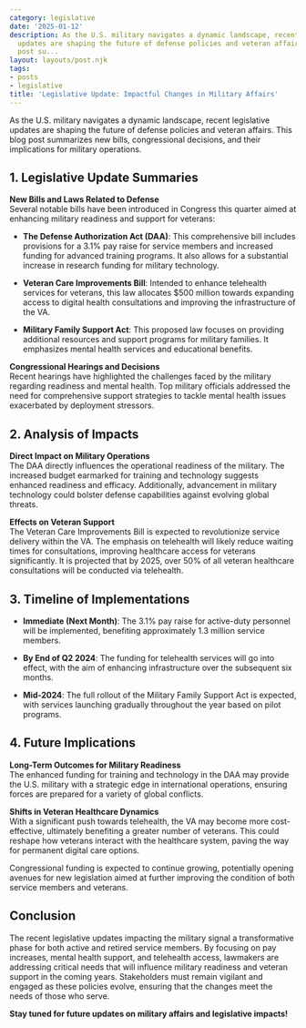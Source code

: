 ```yaml
---
category: legislative
date: '2025-01-12'
description: As the U.S. military navigates a dynamic landscape, recent legislative
  updates are shaping the future of defense policies and veteran affairs. This blog
  post su...
layout: layouts/post.njk
tags:
- posts
- legislative
title: 'Legislative Update: Impactful Changes in Military Affairs'
---
```


As the U.S. military navigates a dynamic landscape, recent legislative updates are shaping the future of defense policies and veteran affairs. This blog post summarizes new bills, congressional decisions, and their implications for military operations.

## 1. Legislative Update Summaries

**New Bills and Laws Related to Defense**  
Several notable bills have been introduced in Congress this quarter aimed at enhancing military readiness and support for veterans:

- **The Defense Authorization Act (DAA)**: This comprehensive bill includes provisions for a 3.1% pay raise for service members and increased funding for advanced training programs. It also allows for a substantial increase in research funding for military technology.

- **Veteran Care Improvements Bill**: Intended to enhance telehealth services for veterans, this law allocates $500 million towards expanding access to digital health consultations and improving the infrastructure of the VA.

- **Military Family Support Act**: This proposed law focuses on providing additional resources and support programs for military families. It emphasizes mental health services and educational benefits.

**Congressional Hearings and Decisions**  
Recent hearings have highlighted the challenges faced by the military regarding readiness and mental health. Top military officials addressed the need for comprehensive support strategies to tackle mental health issues exacerbated by deployment stressors.

## 2. Analysis of Impacts

**Direct Impact on Military Operations**  
The DAA directly influences the operational readiness of the military. The increased budget earmarked for training and technology suggests enhanced readiness and efficacy. Additionally, advancement in military technology could bolster defense capabilities against evolving global threats.

**Effects on Veteran Support**  
The Veteran Care Improvements Bill is expected to revolutionize service delivery within the VA. The emphasis on telehealth will likely reduce waiting times for consultations, improving healthcare access for veterans significantly. It is projected that by 2025, over 50% of all veteran healthcare consultations will be conducted via telehealth.

## 3. Timeline of Implementations

- **Immediate (Next Month)**: The 3.1% pay raise for active-duty personnel will be implemented, benefiting approximately 1.3 million service members.

- **By End of Q2 2024**: The funding for telehealth services will go into effect, with the aim of enhancing infrastructure over the subsequent six months.

- **Mid-2024**: The full rollout of the Military Family Support Act is expected, with services launching gradually throughout the year based on pilot programs.

## 4. Future Implications

**Long-Term Outcomes for Military Readiness**  
The enhanced funding for training and technology in the DAA may provide the U.S. military with a strategic edge in international operations, ensuring forces are prepared for a variety of global conflicts.

**Shifts in Veteran Healthcare Dynamics**  
With a significant push towards telehealth, the VA may become more cost-effective, ultimately benefiting a greater number of veterans. This could reshape how veterans interact with the healthcare system, paving the way for permanent digital care options.

Congressional funding is expected to continue growing, potentially opening avenues for new legislation aimed at further improving the condition of both service members and veterans.

## Conclusion

The recent legislative updates impacting the military signal a transformative phase for both active and retired service members. By focusing on pay increases, mental health support, and telehealth access, lawmakers are addressing critical needs that will influence military readiness and veteran support in the coming years. Stakeholders must remain vigilant and engaged as these policies evolve, ensuring that the changes meet the needs of those who serve.

**Stay tuned for future updates on military affairs and legislative impacts!**